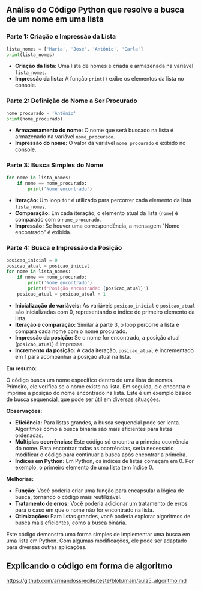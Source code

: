 ## Análise do Código Python que resolve a busca de um nome em uma lista

### Parte 1: Criação e Impressão da Lista

```python
lista_nomes = ['Maria', 'José', 'Antônio', 'Carla']
print(lista_nomes)
```
* **Criação da lista:** Uma lista de nomes é criada e armazenada na variável `lista_nomes`.
* **Impressão da lista:** A função `print()` exibe os elementos da lista no console.

### Parte 2: Definição do Nome a Ser Procurado

```python
nome_procurado = 'Antônio'
print(nome_procurado)
```
* **Armazenamento do nome:** O nome que será buscado na lista é armazenado na variável `nome_procurado`.
* **Impressão do nome:** O valor da variável `nome_procurado` é exibido no console.

### Parte 3: Busca Simples do Nome

```python
for nome in lista_nomes:
    if nome == nome_procurado:
        print('Nome encontrado')
```
* **Iteração:** Um loop `for` é utilizado para percorrer cada elemento da lista `lista_nomes`.
* **Comparação:** Em cada iteração, o elemento atual da lista (`nome`) é comparado com o `nome_procurado`.
* **Impressão:** Se houver uma correspondência, a mensagem "Nome encontrado" é exibida.

### Parte 4: Busca e Impressão da Posição

```python
posicao_inicial = 0
posicao_atual = posicao_inicial
for nome in lista_nomes:
    if nome == nome_procurado:
        print('Nome encontrado')
        print(f'Posição encontrada: {posicao_atual}')
    posicao_atual = posicao_atual + 1
```
* **Inicialização de variáveis:** As variáveis `posicao_inicial` e `posicao_atual` são inicializadas com 0, representando o índice do primeiro elemento da lista.
* **Iteração e comparação:** Similar à parte 3, o loop percorre a lista e compara cada nome com o nome procurado.
* **Impressão da posição:** Se o nome for encontrado, a posição atual (`posicao_atual`) é impressa.
* **Incremento da posição:** A cada iteração, `posicao_atual` é incrementado em 1 para acompanhar a posição atual na lista.

**Em resumo:**

O código busca um nome específico dentro de uma lista de nomes. Primeiro, ele verifica se o nome existe na lista. Em seguida, ele encontra e imprime a posição do nome encontrado na lista. Este é um exemplo básico de busca sequencial, que pode ser útil em diversas situações.

**Observações:**

* **Eficiência:** Para listas grandes, a busca sequencial pode ser lenta. Algoritmos como a busca binária são mais eficientes para listas ordenadas.
* **Múltiplas ocorrências:** Este código só encontra a primeira ocorrência do nome. Para encontrar todas as ocorrências, seria necessário modificar o código para continuar a busca após encontrar a primeira.
* **Índices em Python:** Em Python, os índices de listas começam em 0. Por exemplo, o primeiro elemento de uma lista tem índice 0.

**Melhorias:**

* **Função:** Você poderia criar uma função para encapsular a lógica de busca, tornando o código mais reutilizável.
* **Tratamento de erros:** Você poderia adicionar um tratamento de erros para o caso em que o nome não for encontrado na lista.
* **Otimizações:** Para listas grandes, você poderia explorar algoritmos de busca mais eficientes, como a busca binária.

Este código demonstra uma forma simples de implementar uma busca em uma lista em Python. Com algumas modificações, ele pode ser adaptado para diversas outras aplicações.

## Explicando o código em forma de algoritmo

https://github.com/armandossrecife/teste/blob/main/aula5_algoritmo.md
